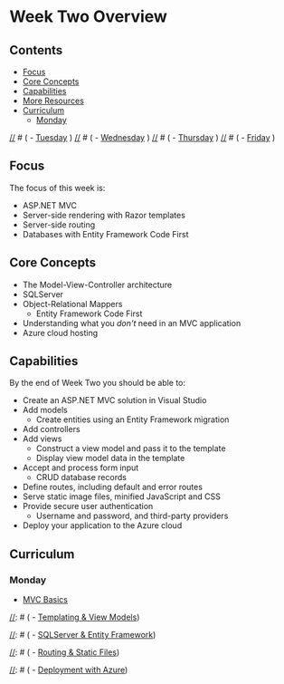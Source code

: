 # Week Two Overview

## Contents

 - [Focus](#focus)
 - [Core Concepts](#core-concepts)
 - [Capabilities](#capabilities)
 - [More Resources](#more-resources)
 - [Curriculum](#curriculum)
   - [Monday](#monday)

[//] # (   - [Tuesday](#tuesday) )
[//] # (   - [Wednesday](#wednesday) )
[//] # (   - [Thursday](#thursday) )
[//] # (   - [Friday](#friday) )


## Focus

The focus of this week is:

 - ASP.NET MVC
 - Server-side rendering with Razor templates
 - Server-side routing
 - Databases with Entity Framework Code First


## Core Concepts

 - The Model-View-Controller architecture
 - SQLServer
 - Object-Relational Mappers
   - Entity Framework Code First
 - Understanding what you _don't_ need in an MVC application
 - Azure cloud hosting


## Capabilities

By the end of Week Two you should be able to:

  - Create an ASP.NET MVC solution in Visual Studio
  - Add models
    - Create entities using an Entity Framework migration
  - Add controllers
  - Add views
    - Construct a view model and pass it to the template
    - Display view model data in the template
  - Accept and process form input
    - CRUD database records
  - Define routes, including default and error routes
  - Serve static image files, minified JavaScript and CSS
  - Provide secure user authentication
    - Username and password, and third-party providers
  - Deploy your application to the Azure cloud


## Curriculum

### Monday

 - [MVC Basics](mvc-basics.md)

[//]: # (### Tuesday)

[//]: # ( - [Templating & View Models]())

[//]: # (### Wednesday)
 
[//]: # ( - [SQLServer & Entity Framework]())

[//]: # (### Thursday)

[//]: # ( - [Routing & Static Files]())

[//]: # (### Friday)

[//]: # ( - [Deployment with Azure]())
